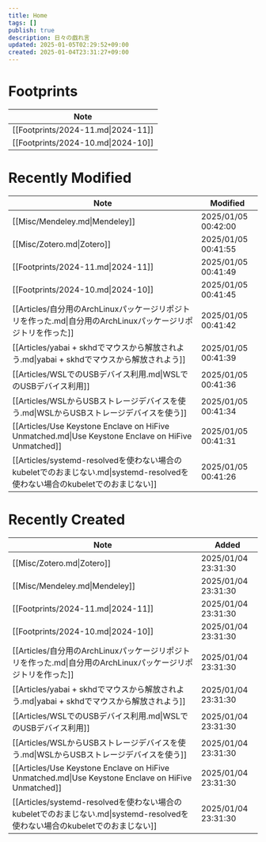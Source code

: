 ```yaml
---
title: Home
tags: []
publish: true
description: 日々の戯れ言
updated: 2025-01-05T02:29:52+09:00
created: 2025-01-04T23:31:27+09:00
---
```

# Footprints
| Note                               |
| ---------------------------------- |
| [[Footprints/2024-11.md\|2024-11]] |
| [[Footprints/2024-10.md\|2024-10]] |

# Recently Modified
| Note                                                                                               | Modified            |
| -------------------------------------------------------------------------------------------------- | ------------------- |
| [[Misc/Mendeley.md\|Mendeley]]                                                                     | 2025/01/05 00:42:00 |
| [[Misc/Zotero.md\|Zotero]]                                                                         | 2025/01/05 00:41:55 |
| [[Footprints/2024-11.md\|2024-11]]                                                                 | 2025/01/05 00:41:49 |
| [[Footprints/2024-10.md\|2024-10]]                                                                 | 2025/01/05 00:41:45 |
| [[Articles/自分用のArchLinuxパッケージリポジトリを作った.md\|自分用のArchLinuxパッケージリポジトリを作った]]                           | 2025/01/05 00:41:42 |
| [[Articles/yabai + skhdでマウスから解放されよう.md\|yabai + skhdでマウスから解放されよう]]                                 | 2025/01/05 00:41:39 |
| [[Articles/WSLでのUSBデバイス利用.md\|WSLでのUSBデバイス利用]]                                                     | 2025/01/05 00:41:36 |
| [[Articles/WSLからUSBストレージデバイスを使う.md\|WSLからUSBストレージデバイスを使う]]                                         | 2025/01/05 00:41:34 |
| [[Articles/Use Keystone Enclave on HiFive Unmatched.md\|Use Keystone Enclave on HiFive Unmatched]] | 2025/01/05 00:41:31 |
| [[Articles/systemd-resolvedを使わない場合のkubeletでのおまじない.md\|systemd-resolvedを使わない場合のkubeletでのおまじない]]     | 2025/01/05 00:41:26 |

# Recently Created
| Note                                                                                               | Added               |
| -------------------------------------------------------------------------------------------------- | ------------------- |
| [[Misc/Zotero.md\|Zotero]]                                                                         | 2025/01/04 23:31:30 |
| [[Misc/Mendeley.md\|Mendeley]]                                                                     | 2025/01/04 23:31:30 |
| [[Footprints/2024-11.md\|2024-11]]                                                                 | 2025/01/04 23:31:30 |
| [[Footprints/2024-10.md\|2024-10]]                                                                 | 2025/01/04 23:31:30 |
| [[Articles/自分用のArchLinuxパッケージリポジトリを作った.md\|自分用のArchLinuxパッケージリポジトリを作った]]                           | 2025/01/04 23:31:30 |
| [[Articles/yabai + skhdでマウスから解放されよう.md\|yabai + skhdでマウスから解放されよう]]                                 | 2025/01/04 23:31:30 |
| [[Articles/WSLでのUSBデバイス利用.md\|WSLでのUSBデバイス利用]]                                                     | 2025/01/04 23:31:30 |
| [[Articles/WSLからUSBストレージデバイスを使う.md\|WSLからUSBストレージデバイスを使う]]                                         | 2025/01/04 23:31:30 |
| [[Articles/Use Keystone Enclave on HiFive Unmatched.md\|Use Keystone Enclave on HiFive Unmatched]] | 2025/01/04 23:31:30 |
| [[Articles/systemd-resolvedを使わない場合のkubeletでのおまじない.md\|systemd-resolvedを使わない場合のkubeletでのおまじない]]     | 2025/01/04 23:31:30 |

